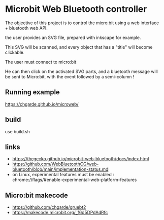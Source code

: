 # Microbit Web Bluetooth controller
The objective of this project is to control the micro:bit using a web interface + bluetooth web API.

the user provides an SVG file, prepared with inkscape for example.

This SVG will be scanned, and every object that has a "title" will become clickable.

The user must connect to micro:bit

He can then click on the activated SVG parts, and a bluetooth message will be sent to Micro:bit, with the event followed by a semi-column !

## Running example
https://chgarde.github.io/microweb/

## build
use build.sh

## links
- https://thegecko.github.io/microbit-web-bluetooth/docs/index.html
- https://github.com/WebBluetoothCG/web-bluetooth/blob/main/implementation-status.md
- on Linux, experimental features must be enabled : chrome://flags/#enable-experimental-web-platform-features

## Micro:bit makecode
- https://github.com/chgarde/gruebt2
- https://makecode.microbit.org/_f6d5DPdAdRfc
